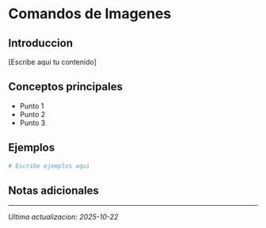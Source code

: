 ﻿# Comandos de Imagenes

## Introduccion

[Escribe aqui tu contenido]

## Conceptos principales

- Punto 1
- Punto 2
- Punto 3

## Ejemplos

```bash
# Escribe ejemplos aqui
```

## Notas adicionales

---
*Ultima actualizacion: 2025-10-22*
